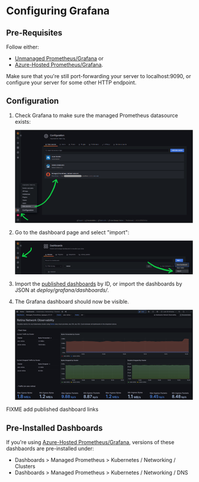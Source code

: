 # Configuring Grafana

## Pre-Requisites

Follow either:

- [Unmanaged Prometheus/Grafana](./prometheus-unmanaged.md) or
- [Azure-Hosted Prometheus/Grafana](prometheus-azure-managed.md).

Make sure that you're still port-forwarding your server to localhost:9090, or configure your server for some other HTTP endpoint.

## Configuration

1. Check Grafana to make sure the managed Prometheus datasource exists:

   ![alt text](img/portal-grafana.png)

2. Go to the dashboard page and select "import":

   ![alt text](img/grafana-dashboard-import.png)

3. Import the [published dashboards](https://grafana.com/grafana/dashboards/) by ID, or import the dashboards by JSON at *deploy/grafana/dashboards/*.

4. The Grafana dashboard should now be visible.

   ![alt text](img/grafana-dashboard.png)

FIXME add published dashboard links

## Pre-Installed Dashboards

If you're using [Azure-Hosted Prometheus/Grafana](prometheus-azure-managed.md), versions of these dashbaords are pre-installed under:
- Dashboards > Managed Prometheus > Kubernetes / Networking / Clusters
- Dashboards > Managed Prometheus > Kubernetes / Networking / DNS
